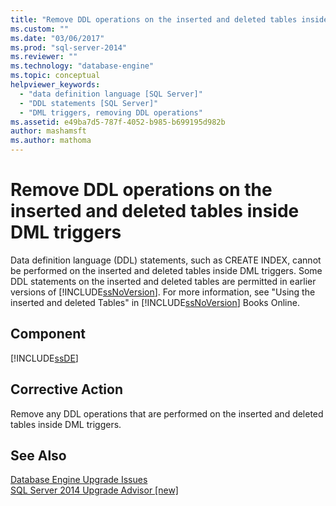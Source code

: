 ```yaml
---
title: "Remove DDL operations on the inserted and deleted tables inside DML triggers | Microsoft Docs"
ms.custom: ""
ms.date: "03/06/2017"
ms.prod: "sql-server-2014"
ms.reviewer: ""
ms.technology: "database-engine"
ms.topic: conceptual
helpviewer_keywords: 
  - "data definition language [SQL Server]"
  - "DDL statements [SQL Server]"
  - "DML triggers, removing DDL operations"
ms.assetid: e49ba7d5-787f-4052-b985-b699195d982b
author: mashamsft
ms.author: mathoma
---
```

# Remove DDL operations on the inserted and deleted tables inside DML triggers
  Data definition language (DDL) statements, such as CREATE INDEX, cannot be performed on the inserted and deleted tables inside DML triggers. Some DDL statements on the inserted and deleted tables are permitted in earlier versions of [!INCLUDE[ssNoVersion](../../includes/ssnoversion-md.md)]. For more information, see "Using the inserted and deleted Tables" in [!INCLUDE[ssNoVersion](../../includes/ssnoversion-md.md)] Books Online.  
  
## Component  
 [!INCLUDE[ssDE](../../includes/ssde-md.md)]  
  
## Corrective Action  
 Remove any DDL operations that are performed on the inserted and deleted tables inside DML triggers.  
  
## See Also  
 [Database Engine Upgrade Issues](../../../2014/sql-server/install/database-engine-upgrade-issues.md)   
 [SQL Server 2014 Upgrade Advisor &#91;new&#93;](sql-server-2014-upgrade-advisor.md)  
  
  
